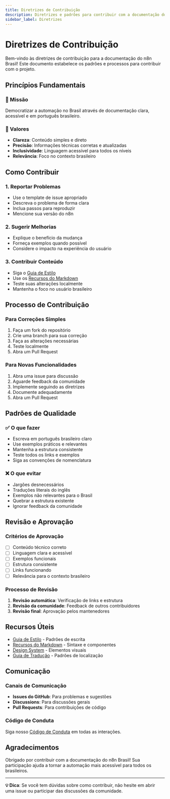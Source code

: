 ```yaml
---
title: Diretrizes de Contribuição
description: Diretrizes e padrões para contribuir com a documentação do n8n Brasil
sidebar_label: Diretrizes
---
```


# Diretrizes de Contribuição

Bem-vindo às diretrizes de contribuição para a documentação do n8n Brasil! Este documento estabelece os padrões e processos para contribuir com o projeto.

## Princípios Fundamentais

### 🎯 Missão
Democratizar a automação no Brasil através de documentação clara, acessível e em português brasileiro.

### 🌟 Valores
- **Clareza**: Conteúdo simples e direto
- **Precisão**: Informações técnicas corretas e atualizadas
- **Inclusividade**: Linguagem acessível para todos os níveis
- **Relevância**: Foco no contexto brasileiro

## Como Contribuir

### 1. **Reportar Problemas**
- Use o template de issue apropriado
- Descreva o problema de forma clara
- Inclua passos para reproduzir
- Mencione sua versão do n8n

### 2. **Sugerir Melhorias**
- Explique o benefício da mudança
- Forneça exemplos quando possível
- Considere o impacto na experiência do usuário

### 3. **Contribuir Conteúdo**
- Siga o [Guia de Estilo](./03-padroes-e-estilo/guia-de-estilo)
- Use os [Recursos do Markdown](./03-padroes-e-estilo/markdown-features)
- Teste suas alterações localmente
- Mantenha o foco no usuário brasileiro

## Processo de Contribuição

### Para Correções Simples
1. Faça um fork do repositório
2. Crie uma branch para sua correção
3. Faça as alterações necessárias
4. Teste localmente
5. Abra um Pull Request

### Para Novas Funcionalidades
1. Abra uma issue para discussão
2. Aguarde feedback da comunidade
3. Implemente seguindo as diretrizes
4. Documente adequadamente
5. Abra um Pull Request

## Padrões de Qualidade

### ✅ O que fazer
- Escreva em português brasileiro claro
- Use exemplos práticos e relevantes
- Mantenha a estrutura consistente
- Teste todos os links e exemplos
- Siga as convenções de nomenclatura

### ❌ O que evitar
- Jargões desnecessários
- Traduções literais do inglês
- Exemplos não relevantes para o Brasil
- Quebrar a estrutura existente
- Ignorar feedback da comunidade

## Revisão e Aprovação

### Critérios de Aprovação
- [ ] Conteúdo técnico correto
- [ ] Linguagem clara e acessível
- [ ] Exemplos funcionais
- [ ] Estrutura consistente
- [ ] Links funcionando
- [ ] Relevância para o contexto brasileiro

### Processo de Revisão
1. **Revisão automática**: Verificação de links e estrutura
2. **Revisão da comunidade**: Feedback de outros contribuidores
3. **Revisão final**: Aprovação pelos mantenedores

## Recursos Úteis

- [Guia de Estilo](./03-padroes-e-estilo/guia-de-estilo) - Padrões de escrita
- [Recursos do Markdown](./03-padroes-e-estilo/markdown-features) - Sintaxe e componentes
- [Design System](./03-padroes-e-estilo/design-system) - Elementos visuais
- [Guia de Tradução](./04-traducao-e-localizacao/guia-traducao) - Padrões de localização

## Comunicação

### Canais de Comunicação
- **Issues do GitHub**: Para problemas e sugestões
- **Discussions**: Para discussões gerais
- **Pull Requests**: Para contribuições de código

### Código de Conduta
Siga nosso [Código de Conduta](../01-entendendo-o-projeto/codigo-conduta) em todas as interações.

## Agradecimentos

Obrigado por contribuir com a documentação do n8n Brasil! Sua participação ajuda a tornar a automação mais acessível para todos os brasileiros.

---

**💡 Dica**: Se você tem dúvidas sobre como contribuir, não hesite em abrir uma issue ou participar das discussões da comunidade. 
